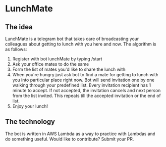 # LunchMate


## The idea
LunchMate is a telegram bot that takes care of broadcasting your colleagues about getting to lunch with you here and now. The algorithm is as follows:
1. Register with bot lunchMate by typing /start
2. Ask your office mates to do the same
3. Form the list of mates you'd like to share the lunch with
4. When you're hungry just ask bot to find a mate for getting to lunch with you into particular place right now. Bot will send invitation one by one walking through your predefined list. Every invitation recipient has 1 minute to accept. If not accepted, the invitation cancels and next person from the list invited. This repeats till the accepted invitation or the end of list.
5. Enjoy your lunch!

## The technology
The bot is written in AWS Lambda as a way to practice with Lambdas and do something useful. Would like to contribute? Submit your PR.